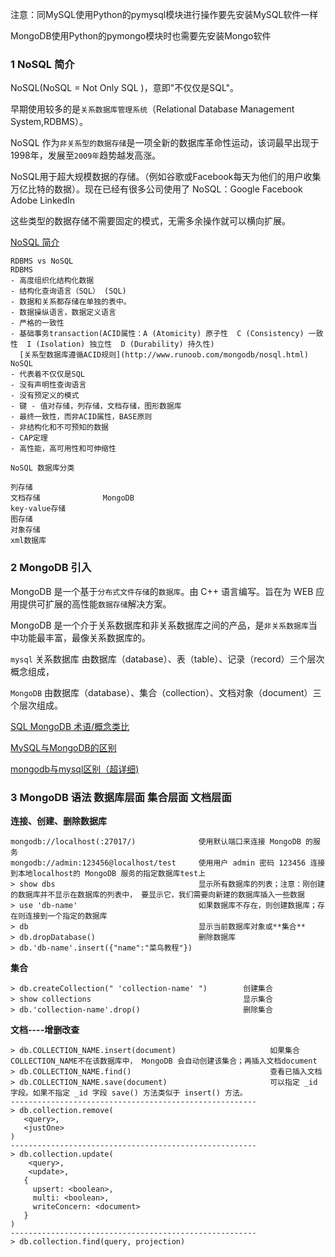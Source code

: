 
注意：同MySQL使用Python的pymysql模块进行操作要先安装MySQL软件一样

MongoDB使用Python的pymongo模块时也需要先安装Mongo软件

### 1 NoSQL 简介

NoSQL(NoSQL = Not Only SQL )，意即"不仅仅是SQL"。

早期使用较多的是`关系数据库管理系统`（Relational Database Management System,RDBMS）。 

NoSQL 作为`非关系型的数据存储`是一项全新的数据库革命性运动，该词最早出现于1998年，发展至`2009年`趋势越发高涨。

NoSQL用于超大规模数据的存储。（例如谷歌或Facebook每天为他们的用户收集万亿比特的数据）。现在已经有很多公司使用了 NoSQL：Google Facebook  Adobe  LinkedIn

这些类型的数据存储不需要固定的模式，无需多余操作就可以横向扩展。

[NoSQL 简介](http://www.runoob.com/mongodb/nosql.html)

```
RDBMS vs NoSQL
RDBMS 
- 高度组织化结构化数据 
- 结构化查询语言（SQL） (SQL) 
- 数据和关系都存储在单独的表中。 
- 数据操纵语言，数据定义语言 
- 严格的一致性
- 基础事务transaction(ACID属性：A (Atomicity) 原子性  C (Consistency) 一致性  I (Isolation) 独立性  D (Durability) 持久性)
  [关系型数据库遵循ACID规则](http://www.runoob.com/mongodb/nosql.html)
NoSQL 
- 代表着不仅仅是SQL
- 没有声明性查询语言
- 没有预定义的模式
- 键 - 值对存储，列存储，文档存储，图形数据库
- 最终一致性，而非ACID属性，BASE原则
- 非结构化和不可预知的数据
- CAP定理 
- 高性能，高可用性和可伸缩性
```
```
NoSQL 数据库分类

列存储
文档存储              MongoDB
key-value存储
图存储
对象存储
xml数据库
```


### 2 MongoDB 引入

MongoDB 是一个基于`分布式文件存储`的`数据库`。由 C++ 语言编写。旨在为 WEB 应用提供可扩展的高性能`数据存储`解决方案。

MongoDB 是一个介于关系数据库和非关系数据库之间的产品，是`非关系数据库`当中功能最丰富，最像关系数据库的。

`mysql`     关系数据库  由数据库（database）、表（table）、记录（record）三个层次概念组成，

`MongoDB`              由数据库（database）、集合（collection）、文档对象（document）三个层次组成。

[SQL  MongoDB  术语/概念类比](http://www.runoob.com/mongodb/mongodb-databases-documents-collections.html)

[MySQL与MongoDB的区别](https://blog.csdn.net/see__you__again/article/details/51995956)

[mongodb与mysql区别（超详细)](https://blog.csdn.net/gjc_csdn/article/details/80419997)

### 3 MongoDB 语法      数据库层面  集合层面  文档层面
**连接、创建、删除数据库**
```
mongodb://localhost(:27017/)              使用默认端口来连接 MongoDB 的服务
mongodb://admin:123456@localhost/test     使用用户 admin 密码 123456 连接到本地localhost的 MongoDB 服务的指定数据库test上
> show dbs                                显示所有数据库的列表；注意：刚创建的数据库并不显示在数据库的列表中， 要显示它，我们需要向新建的数据库插入一些数据
> use 'db-name'                           如果数据库不存在，则创建数据库；存在则连接到一个指定的数据库
> db                                      显示当前数据库对象或**集合**
> db.dropDatabase()                       删除数据库
> db.'db-name'.insert({"name":"菜鸟教程"})
```
**集合**
```
> db.createCollection(" 'collection-name' ")        创建集合 
> show collections                                  显示集合
> db.'collection-name'.drop()                       删除集合
```
**文档----增删改查**
```
> db.COLLECTION_NAME.insert(document)                     如果集合COLLECTION_NAME不在该数据库中， MongoDB 会自动创建该集合；再插入文档document
> db.COLLECTION_NAME.find()                               查看已插入文档
> db.COLLECTION_NAME.save(document)                       可以指定 _id 字段。如果不指定 _id 字段 save() 方法类似于 insert() 方法。
-------------------------------------------------------
> db.collection.remove(
   <query>,
   <justOne>
)
-------------------------------------------------------
> db.collection.update(
    <query>,
    <update>,
   {
     upsert: <boolean>,
     multi: <boolean>,
     writeConcern: <document>
   }
)
-------------------------------------------------------
> db.collection.find(query, projection)
```
















